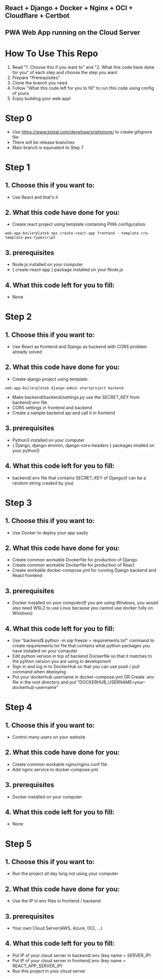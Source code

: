 ## React + Django +  Docker + Nginx + OCI + Cloudflare + Certbot
## PWA Web App running on the Cloud Server

# How To Use This Repo
1. Read "1. Choose this if you want to" and "2. What this code have done for you" of each step and choose the step you want
2. Prepare "Prerequisites"
3. Clone the branch you need
4. Follow "What this code left for you to fill" to run this code using config of yours
5. Enjoy building your web app!

# Step 0
- Use https://www.toptal.com/developers/gitignore/ to create gitignore file
- There will be release branches
- Main branch is equivalent to Step 7

# Step 1
## 1. Choose this if you want to:
- Use React and that's it
## 2. What this code have done for you:
- Create react project using template containing PWA configuration:
```shell
web-app-boilerplate$ npx create-react-app frontend --template cra-template-pwa-typescript
```
## 3. prerequisites
- Node.js installed on your computer
- { create-react-app } package installed on your Node.js
## 4. What this code left for you to fill:
- None

# Step 2
## 1. Choose this if you want to:
- Use React as frontend and Django as backend with CORS problem already solved
## 2. What this code have done for you:
- Create django project using template:
```shell
web-app-boilerplate$ django-admin startproject backend
```
- Make backend/backend/settings.py use the SECRET_KEY from backend/.env file
- CORS settings in frontend and backend
- Create a sample backend api and call it in frontend
## 3. prerequisites
- Python3 installed on your computer
- { Django, django-environ, django-cors-headers } packages intalled on your python3
## 4. What this code left for you to fill:
- backend/.env file that contains SECRET_KEY of Django(it can be a random string created by you)

# Step 3
## 1. Choose this if you want to:
- Use Docker to deploy your app easily
## 2. What this code have done for you:
- Create common workable Dockerfile for production of Django
- Create common workable Dockerfile for production of React
- Create workable docker-compose.yml for running Django backend and React frontend
## 3. prerequisites
- Docker installed on your computer(If you are using Windows, you would also need WSL2 to use Linux because you cannot use docker fully on Windows)
## 4. What this code left for you to fill:
- Use "backend$ python -m pip freeze > requirements.txt" command to create requirements.txt file that contains what python packages you have installed on your computer
- Edit python version in top of backend Dockerfile so that it matches to the python version you are using in development
- Sign in and log in to DockerHub so that you can use push / pull command when deploying
- Put your dockerhub username in docker-compose.yml OR Create .env file in the root directory and put "DOCKERHUB_USERNAME=your-dockerhub-username"

# Step 4
## 1. Choose this if you want to:
- Control many users on your website
## 2. What this code have done for you:
- Create common workable nginx/nginx.conf file
- Add nginx service to docker-compose.yml
## 3. prerequisites
- Docker installed on your computer
## 4. What this code left for you to fill:
- None

# Step 5
## 1. Choose this if you want to:
- Run the project all day long not using your computer
## 2. What this code have done for you:
- Use the IP in env files in frontend / backend
## 3. prerequisites
- Your own Cloud Server(AWS, Azure, OCI, ...)
## 4. What this code left for you to fill:
- Put IP of your cloud server in backend/.env (key name = SERVER_IP)
- Put IP of your cloud server in frontend/.env (key name = REACT_APP_SERVER_IP)
- Run this project in your cloud server